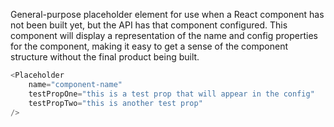 General-purpose placeholder element for use when a React component has not been built yet, but the API has that component configured. This component will display a representation of the name and config properties for the component, making it easy to get a sense of the component structure without the final product being built.

```js
<Placeholder
    name="component-name"
    testPropOne="this is a test prop that will appear in the config"
    testPropTwo="this is another test prop"
/>
````